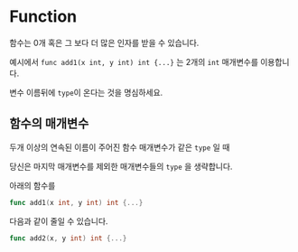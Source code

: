 # Function

함수는 0개 혹은 그 보다 더 많은 인자를 받을 수 있습니다.

예시에서 `func add1(x int, y int) int {...}` 는 2개의 `int` 매개변수를 이용합니다.

변수 이름뒤에 `type`이 온다는 것을 명심하세요.

## 함수의 매개변수  

두개 이상의 연속된 이름이 주어진 함수 매개변수가 같은 `type` 일 때

당신은 마지막 매개변수를 제외한 매개변수들의 `type` 을 생략합니다.

아래의 함수를

```go
func add1(x int, y int) int {...}
```

다음과 같이 줄일 수 있습니다.

```go
func add2(x, y int) int {...}
```